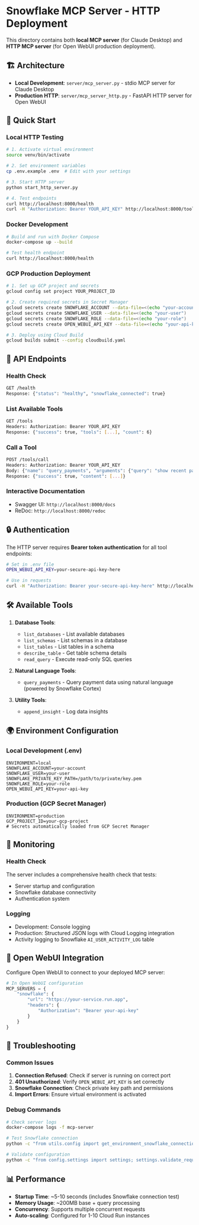 # Snowflake MCP Server - HTTP Deployment

This directory contains both **local MCP server** (for Claude Desktop) and **HTTP MCP server** (for Open WebUI production deployment).

## 🏗️ Architecture

- **Local Development**: `server/mcp_server.py` - stdio MCP server for Claude Desktop
- **Production HTTP**: `server/mcp_server_http.py` - FastAPI HTTP server for Open WebUI

## 🚀 Quick Start

### Local HTTP Testing

```bash
# 1. Activate virtual environment
source venv/bin/activate

# 2. Set environment variables
cp .env.example .env  # Edit with your settings

# 3. Start HTTP server
python start_http_server.py

# 4. Test endpoints
curl http://localhost:8000/health
curl -H "Authorization: Bearer YOUR_API_KEY" http://localhost:8000/tools
```

### Docker Development

```bash
# Build and run with Docker Compose
docker-compose up --build

# Test health endpoint
curl http://localhost:8000/health
```

### GCP Production Deployment

```bash
# 1. Set up GCP project and secrets
gcloud config set project YOUR_PROJECT_ID

# 2. Create required secrets in Secret Manager
gcloud secrets create SNOWFLAKE_ACCOUNT --data-file=<(echo "your-account")
gcloud secrets create SNOWFLAKE_USER --data-file=<(echo "your-user")
gcloud secrets create SNOWFLAKE_ROLE --data-file=<(echo "your-role")
gcloud secrets create OPEN_WEBUI_API_KEY --data-file=<(echo "your-api-key")

# 3. Deploy using Cloud Build
gcloud builds submit --config cloudbuild.yaml
```

## 🔧 API Endpoints

### Health Check
```bash
GET /health
Response: {"status": "healthy", "snowflake_connected": true}
```

### List Available Tools
```bash
GET /tools
Headers: Authorization: Bearer YOUR_API_KEY
Response: {"success": true, "tools": [...], "count": 6}
```

### Call a Tool
```bash
POST /tools/call
Headers: Authorization: Bearer YOUR_API_KEY
Body: {"name": "query_payments", "arguments": {"query": "show recent payments"}}
Response: {"success": true, "content": [...]}
```

### Interactive Documentation
- Swagger UI: `http://localhost:8000/docs`
- ReDoc: `http://localhost:8000/redoc`

## 🔒 Authentication

The HTTP server requires **Bearer token authentication** for all tool endpoints:

```bash
# Set in .env file
OPEN_WEBUI_API_KEY=your-secure-api-key-here

# Use in requests
curl -H "Authorization: Bearer your-secure-api-key-here" http://localhost:8000/tools
```

## 🛠️ Available Tools

1. **Database Tools**:
   - `list_databases` - List available databases
   - `list_schemas` - List schemas in a database  
   - `list_tables` - List tables in a schema
   - `describe_table` - Get table schema details
   - `read_query` - Execute read-only SQL queries

2. **Natural Language Tools**:
   - `query_payments` - Query payment data using natural language (powered by Snowflake Cortex)

3. **Utility Tools**:
   - `append_insight` - Log data insights

## 🌍 Environment Configuration

### Local Development (.env)
```env
ENVIRONMENT=local
SNOWFLAKE_ACCOUNT=your-account
SNOWFLAKE_USER=your-user
SNOWFLAKE_PRIVATE_KEY_PATH=/path/to/private/key.pem
SNOWFLAKE_ROLE=your-role
OPEN_WEBUI_API_KEY=your-api-key
```

### Production (GCP Secret Manager)
```env
ENVIRONMENT=production
GCP_PROJECT_ID=your-gcp-project
# Secrets automatically loaded from GCP Secret Manager
```

## 🏥 Monitoring

### Health Check
The server includes a comprehensive health check that tests:
- Server startup and configuration
- Snowflake database connectivity
- Authentication system

### Logging
- Development: Console logging
- Production: Structured JSON logs with Cloud Logging integration
- Activity logging to Snowflake `AI_USER_ACTIVITY_LOG` table

## 🔧 Open WebUI Integration

Configure Open WebUI to connect to your deployed MCP server:

```python
# In Open WebUI configuration
MCP_SERVERS = {
    "snowflake": {
        "url": "https://your-service.run.app",
        "headers": {
            "Authorization": "Bearer your-api-key"
        }
    }
}
```

## 🐛 Troubleshooting

### Common Issues

1. **Connection Refused**: Check if server is running on correct port
2. **401 Unauthorized**: Verify `OPEN_WEBUI_API_KEY` is set correctly
3. **Snowflake Connection**: Check private key path and permissions
4. **Import Errors**: Ensure virtual environment is activated

### Debug Commands

```bash
# Check server logs
docker-compose logs -f mcp-server

# Test Snowflake connection
python -c "from utils.config import get_environment_snowflake_connection; conn = get_environment_snowflake_connection(); print('✅ Connected')"

# Validate configuration
python -c "from config.settings import settings; settings.validate_required_settings(); print('✅ Config valid')"
```

## 📊 Performance

- **Startup Time**: ~5-10 seconds (includes Snowflake connection test)
- **Memory Usage**: ~200MB base + query processing
- **Concurrency**: Supports multiple concurrent requests
- **Auto-scaling**: Configured for 1-10 Cloud Run instances